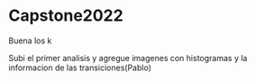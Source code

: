 # Capstone2022
Buena los k

Subi el primer analisis y agregue imagenes con histogramas y la informacion de las transiciones(Pablo)
